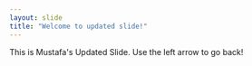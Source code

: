 ```yaml
---
layout: slide
title: "Welcome to updated slide!"
---
```

This is Mustafa's Updated Slide.
Use the left arrow to go back!